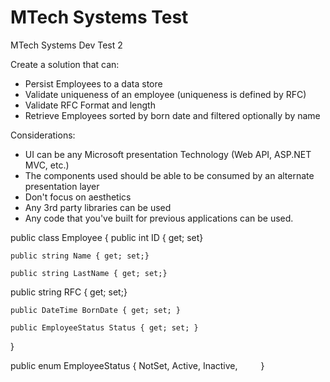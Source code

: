 # MTech Systems Test
MTech Systems Dev Test 2

Create a solution that can: 
* Persist Employees to a data store
* Validate uniqueness of an employee (uniqueness is defined by RFC)
* Validate RFC Format and length
* Retrieve Employees sorted by born date and filtered optionally by name

Considerations:
* UI can be any Microsoft presentation Technology (Web API, ASP.NET MVC, etc.)
* The components used should be able to be consumed by an alternate presentation layer
* Don't focus on aesthetics
* Any 3rd party libraries can be used
* Any code that you've built for previous applications can be used.

public class Employee 
{ 
    public int ID { get; set} 

    public string Name { get; set;} 

    public string LastName { get; set;} 

   public string RFC { get; set;} 

    public DateTime BornDate { get; set; }     

    public EmployeeStatus Status { get; set; } 
}

public enum EmployeeStatus 
{ 
    NotSet, 
    Active, 
    Inactive,              
}

